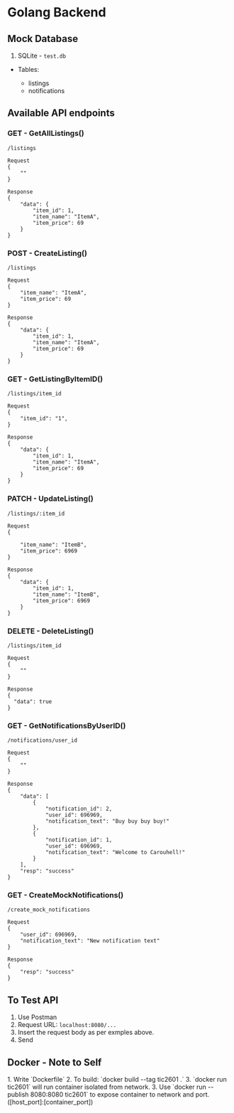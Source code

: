 <h1> Golang Backend </h1>

<h2>Mock Database</h2>

1. SQLite - `test.db`

- Tables: 

    - listings
    - notifications

<h2>Available API endpoints</h2>

<h3>GET - GetAllListings()</h3>

```
/listings

Request
{
    ""
}

Response
{
    "data": {
        "item_id": 1,
        "item_name": "ItemA",
        "item_price": 69
    }
}
```
	
<h3>POST - CreateListing()</h3>

```
/listings

Request
{
    "item_name": "ItemA",
    "item_price": 69
}

Response
{
    "data": {
        "item_id": 1,
        "item_name": "ItemA",
        "item_price": 69
    }
}

```
	
<h3>GET - GetListingByItemID()</h3>

```
/listings/item_id

Request
{
    "item_id": "1",
}

Response
{
    "data": {
        "item_id": 1,
        "item_name": "ItemA",
        "item_price": 69
    }
}
```
	
<h3>PATCH - UpdateListing()</h3>

```
/listings/:item_id

Request
{
    
    "item_name": "ItemB",
    "item_price": 6969
}

Response
{
    "data": {
        "item_id": 1,
        "item_name": "ItemB",
        "item_price": 6969
    }
}
```
	
<h3>DELETE - DeleteListing()</h3>

```
/listings/item_id

Request
{
    ""
}

Response
{
  "data": true
}
```

<h3>GET - GetNotificationsByUserID()</h3>

```
/notifications/user_id

Request
{
    ""
}

Response
{
    "data": [
        {
            "notification_id": 2,
            "user_id": 696969,
            "notification_text": "Buy buy buy buy!"
        },
        {
            "notification_id": 1,
            "user_id": 696969,
            "notification_text": "Welcome to Carouhell!"
        }
    ],
    "resp": "success"
}
```

<h3>GET - CreateMockNotifications()</h3>

```
/create_mock_notifications

Request
{
    "user_id": 696969,
    "notification_text": "New notification text"
}

Response
{
    "resp": "success"
}
```

<h2>To Test API</h2>

1. Use Postman<br>
2. Request URL: `localhost:8080/...`
3. Insert the request body as per exmples above.
4. Send

<h2>Docker - Note to Self</h2>
1. Write `Dockerfile`
2. To build: `docker build --tag tic2601 .`
3. `docker run tic2601` will run container isolated from network.
3. Use `docker run --publish 8080:8080 tic2601` to expose container to network and port. ([host_port]:[container_port])
